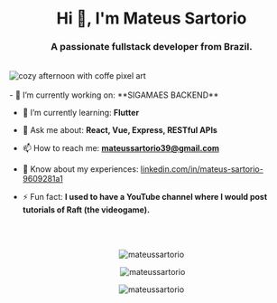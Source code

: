<h1 align="center">Hi 👋, I'm Mateus Sartorio</h1>
<h3 align="center">A passionate fullstack developer from Brazil.</h3>

<br/>

<img align="center" src="https://cdna.artstation.com/p/assets/images/images/008/437/908/original/hayley-h-salya.gif?1512759839" alt="cozy afternoon with coffe pixel art"/>

<br/>
<br/>

<div>
  - 🔭 I’m currently working on: **SIGAMAES BACKEND**
  
  - 🌱 I’m currently learning: **Flutter**
  
  - 💬 Ask me about: **React, Vue, Express, RESTful APIs**
  
  - 📫 How to reach me: **mateussartorio39@gmail.com**
  
  - 📄 Know about my experiences: [linkedin.com/in/mateus-sartorio-9609281a1](linkedin.com/in/mateus-sartorio-9609281a1)
  
  - ⚡ Fun fact: **I used to have a YouTube channel where I would post tutorials of Raft (the videogame).**
</div>

<br/>
<br/>

<div align="center">
  <p><img src="https://github-readme-stats.vercel.app/api/top-langs?username=mateus-sartorio&show_icons=true&theme=dark&locale=en&layout=compact" alt="mateussartorio" /></p>
  <p>&nbsp;<img src="https://github-readme-stats.vercel.app/api?username=mateus-sartorio&show_icons=true&theme=dark&locale=en" alt="mateussartorio" /></p>
  <p><img src="https://github-readme-streak-stats.herokuapp.com/?user=mateus-sartorio&theme=dark" alt="mateussartorio" /></p>
</div>
